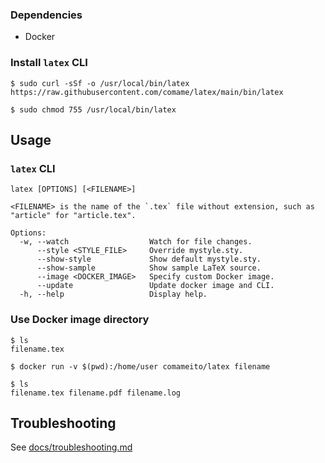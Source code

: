 ### Dependencies

- Docker

### Install `latex` CLI

```
$ sudo curl -sSf -o /usr/local/bin/latex https://raw.githubusercontent.com/comame/latex/main/bin/latex

$ sudo chmod 755 /usr/local/bin/latex
```

## Usage

### `latex` CLI

```
latex [OPTIONS] [<FILENAME>]

<FILENAME> is the name of the `.tex` file without extension, such as "article" for "article.tex".

Options:
  -w, --watch                  Watch for file changes.
      --style <STYLE_FILE>     Override mystyle.sty.
      --show-style             Show default mystyle.sty.
      --show-sample            Show sample LaTeX source.
      --image <DOCKER_IMAGE>   Specify custom Docker image.
      --update                 Update docker image and CLI.
  -h, --help                   Display help.
```

### Use Docker image directory

```
$ ls
filename.tex

$ docker run -v $(pwd):/home/user comameito/latex filename

$ ls
filename.tex filename.pdf filename.log
```

## Troubleshooting

See [docs/troubleshooting.md](docs/troubleshooting.md)
